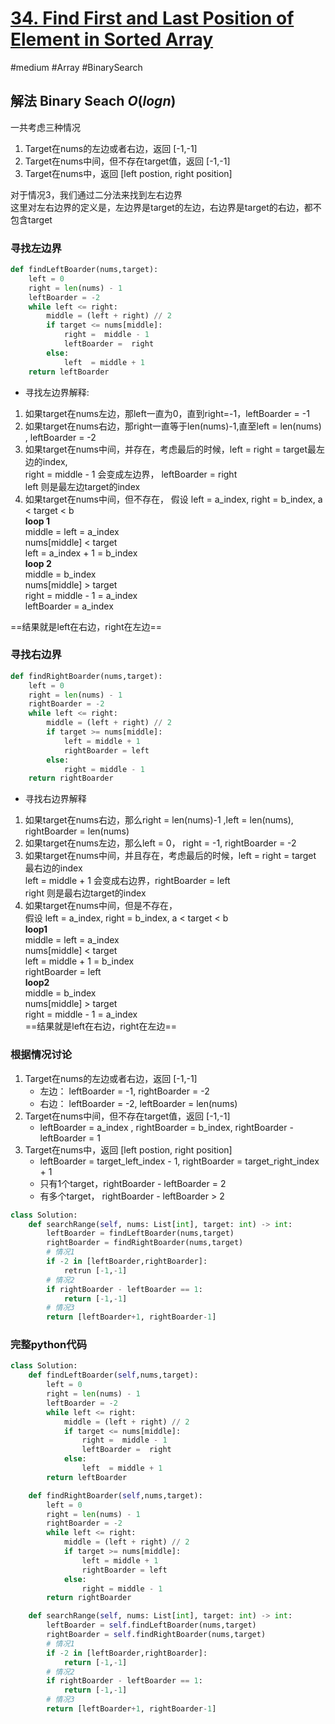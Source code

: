 # [34. Find First and Last Position of Element in Sorted Array](https://leetcode.com/problems/find-first-and-last-position-of-element-in-sorted-array/)
#medium #Array #BinarySearch 

## 解法 Binary Seach $O(logn)$

一共考虑三种情况

1. Target在nums的左边或者右边，返回 [-1,-1]
2. Target在nums中间，但不存在target值，返回 [-1,-1]
3. Target在nums中，返回 [left postion, right position]

对于情况3，我们通过二分法来找到左右边界  
这里对左右边界的定义是，左边界是target的左边，右边界是target的右边，都不包含target  

### 寻找左边界

```python
def findLeftBoarder(nums,target):
    left = 0
    right = len(nums) - 1 
    leftBoarder = -2
    while left <= right:
        middle = (left + right) // 2
        if target <= nums[middle]:
            right =  middle - 1
            leftBoarder =  right
        else:
            left  = middle + 1
    return leftBoarder
```

- 寻找左边界解释:

1. 如果target在nums左边，那left一直为0，直到right=-1，leftBoarder = -1
2. 如果target在nums右边，那right一直等于len(nums)-1,直至left = len(nums) , leftBoarder = -2
3. 如果target在nums中间，并存在，考虑最后的时候，left = right = target最左边的index,  
    right = middle - 1 会变成左边界，  leftBoarder = right  
    left 则是最左边target的index  
4. 如果target在nums中间，但不存在，
    假设 left = a_index, right = b_index,  a < target < b  
    **loop 1**  
    middle = left = a_index  
    nums[middle] < target  
    left  = a_index + 1 = b_index  
    **loop 2**  
    middle = b_index  
    nums[middle] > target  
    right = middle - 1 = a_index  
    leftBoarder = a_index  

==结果就是left在右边，right在左边==

### 寻找右边界

```python
def findRightBoarder(nums,target):
    left = 0
    right = len(nums) - 1
    rightBoarder = -2
    while left <= right: 
        middle = (left + right) // 2
        if target >= nums[middle]:
            left = middle + 1
            rightBoarder = left
        else:
            right = middle - 1
    return rightBoarder
```

- 寻找右边界解释

1. 如果target在nums右边，那么right = len(nums)-1 ,left = len(nums), rightBoarder = len(nums)
2. 如果target在nums左边，那么left = 0， right =  -1, rightBoarder = -2
3. 如果target在nums中间，并且存在，考虑最后的时候，left =  right = target 最右边的index  
    left = middle + 1 会变成右边界，rightBoarder = left  
    right 则是最右边target的index  
4. 如果target在nums中间，但是不存在，  
    假设 left = a_index, right = b_index,  a < target < b  
    **loop1**  
    middle =  left = a_index  
    nums[middle] < target  
    left = middle + 1 = b_index  
    rightBoarder = left  
    **loop2**  
    middle = b_index  
    nums[middle] > target  
    right = middle - 1 = a_index  
    ==结果就是left在右边，right在左边==  

### 根据情况讨论

1. Target在nums的左边或者右边，返回 [-1,-1]
    - 左边： leftBoarder = -1, rightBoarder = -2
    - 右边： leftBoarder = -2, leftBoarder = len(nums)
2. Target在nums中间，但不存在target值，返回 [-1,-1]
    - leftBoarder = a_index , rightBoarder = b_index, rightBoarder - leftBoarder = 1
3. Target在nums中，返回 [left postion, right position]
    - leftBoarder = target_left_index - 1, rightBoarder = target_right_index + 1
    - 只有1个target，rightBoarder - leftBoarder = 2
    - 有多个target， rightBoarder - leftBoarder > 2

```python
class Solution:
    def searchRange(self, nums: List[int], target: int) -> int:
        leftBoarder = findLeftBoarder(nums,target)
        rightBoarder = findRightBoarder(nums,target)
        # 情况1 
        if -2 in [leftBoarder,rightBoarder]:
            retrun [-1,-1]
        # 情况2 
        if rightBoarder - leftBoarder == 1:
            return [-1,-1]
        # 情况3 
        return [leftBoarder+1, rightBoarder-1]
```

### 完整python代码

```python
class Solution:
    def findLeftBoarder(self,nums,target):
        left = 0
        right = len(nums) - 1 
        leftBoarder = -2
        while left <= right:
            middle = (left + right) // 2
            if target <= nums[middle]:
                right =  middle - 1
                leftBoarder =  right
            else:
                left  = middle + 1
        return leftBoarder

    def findRightBoarder(self,nums,target):
        left = 0
        right = len(nums) - 1
        rightBoarder = -2
        while left <= right: 
            middle = (left + right) // 2
            if target >= nums[middle]:
                left = middle + 1
                rightBoarder = left
            else:
                right = middle - 1
        return rightBoarder

    def searchRange(self, nums: List[int], target: int) -> int:
        leftBoarder = self.findLeftBoarder(nums,target)
        rightBoarder = self.findRightBoarder(nums,target)
        # 情况1 
        if -2 in [leftBoarder,rightBoarder]:
            return [-1,-1]
        # 情况2 
        if rightBoarder - leftBoarder == 1:
            return [-1,-1]
        # 情况3 
        return [leftBoarder+1, rightBoarder-1]
```
